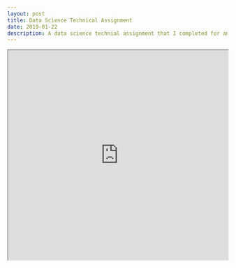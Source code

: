 ```yaml
---
layout: post
title: Data Science Technical Assignment
date: 2019-01-22
description: A data science technial assignment that I completed for an interview. 
---
```


<iframe src="https://michelle-plunkett.com/notebooks/MichellePlunkett_Technical_Assignment.html" width="100%" height="480"></iframe>
